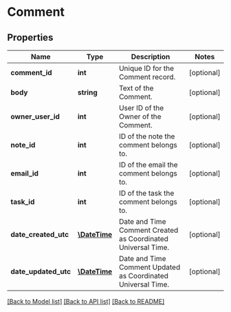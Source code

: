 # Comment

## Properties
Name | Type | Description | Notes
------------ | ------------- | ------------- | -------------
**comment_id** | **int** | Unique ID for the Comment record. | [optional] 
**body** | **string** | Text of the Comment. | [optional] 
**owner_user_id** | **int** | User ID of the Owner of the Comment. | [optional] 
**note_id** | **int** | ID of the note the comment belongs to. | [optional] 
**email_id** | **int** | ID of the email the comment belongs to. | [optional] 
**task_id** | **int** | ID of the task the comment belongs to. | [optional] 
**date_created_utc** | [**\DateTime**](\DateTime.md) | Date and Time Comment Created as Coordinated Universal Time. | [optional] 
**date_updated_utc** | [**\DateTime**](\DateTime.md) | Date and Time Comment Updated as Coordinated Universal Time. | [optional] 

[[Back to Model list]](../README.md#documentation-for-models) [[Back to API list]](../README.md#documentation-for-api-endpoints) [[Back to README]](../README.md)


